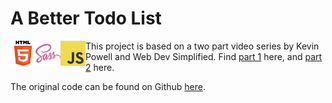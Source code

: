 # A Better Todo List

<img align="left" alt="HTML5" width=40px src="https://raw.githubusercontent.com/github/explore/80688e429a7d4ef2fca1e82350fe8e3517d3494d/topics/html/html.png" />
<img align="left" alt="SASS" width=40px src="https://raw.githubusercontent.com/github/explore/80688e429a7d4ef2fca1e82350fe8e3517d3494d/topics/sass/sass.png" />
<img align="left" alt="JavaScript" width=40px src="https://raw.githubusercontent.com/github/explore/80688e429a7d4ef2fca1e82350fe8e3517d3494d/topics/javascript/javascript.png" />

This project is based on a two part video series by Kevin Powell and Web Dev Simplified. Find [part 1](https://www.youtube.com/watch?v=IhmSidOJSeE&t=0s) here, and [part 2](https://www.youtube.com/watch?v=W7FaYfuwu70&t=0s) here.

The original code can be found on Github [here](https://github.com/kevin-powell/todo-list-collab).

